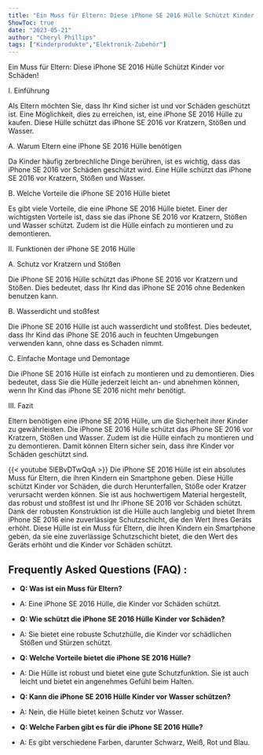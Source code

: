```yaml
---
title: "Ein Muss für Eltern: Diese iPhone SE 2016 Hülle Schützt Kinder vor Schäden!"
ShowToc: true 
date: "2023-05-21"
author: "Cheryl Phillips" 
tags: ["Kinderprodukte","Elektronik-Zubehör"]
---
```

Ein Muss für Eltern: Diese iPhone SE 2016 Hülle Schützt Kinder vor Schäden!

I. Einführung

Als Eltern möchten Sie, dass Ihr Kind sicher ist und vor Schäden geschützt ist. Eine Möglichkeit, dies zu erreichen, ist, eine iPhone SE 2016 Hülle zu kaufen. Diese Hülle schützt das iPhone SE 2016 vor Kratzern, Stößen und Wasser.

A. Warum Eltern eine iPhone SE 2016 Hülle benötigen

Da Kinder häufig zerbrechliche Dinge berühren, ist es wichtig, dass das iPhone SE 2016 vor Schäden geschützt wird. Eine Hülle schützt das iPhone SE 2016 vor Kratzern, Stößen und Wasser.

B. Welche Vorteile die iPhone SE 2016 Hülle bietet

Es gibt viele Vorteile, die eine iPhone SE 2016 Hülle bietet. Einer der wichtigsten Vorteile ist, dass sie das iPhone SE 2016 vor Kratzern, Stößen und Wasser schützt. Zudem ist die Hülle einfach zu montieren und zu demontieren.

II. Funktionen der iPhone SE 2016 Hülle

A. Schutz vor Kratzern und Stößen

Die iPhone SE 2016 Hülle schützt das iPhone SE 2016 vor Kratzern und Stößen. Dies bedeutet, dass Ihr Kind das iPhone SE 2016 ohne Bedenken benutzen kann.

B. Wasserdicht und stoßfest

Die iPhone SE 2016 Hülle ist auch wasserdicht und stoßfest. Dies bedeutet, dass Ihr Kind das iPhone SE 2016 auch in feuchten Umgebungen verwenden kann, ohne dass es Schaden nimmt.

C. Einfache Montage und Demontage

Die iPhone SE 2016 Hülle ist einfach zu montieren und zu demontieren. Dies bedeutet, dass Sie die Hülle jederzeit leicht an- und abnehmen können, wenn Ihr Kind das iPhone SE 2016 nicht mehr benötigt.

III. Fazit

Eltern benötigen eine iPhone SE 2016 Hülle, um die Sicherheit ihrer Kinder zu gewährleisten. Die iPhone SE 2016 Hülle schützt das iPhone SE 2016 vor Kratzern, Stößen und Wasser. Zudem ist die Hülle einfach zu montieren und zu demontieren. Damit können Eltern sicher sein, dass ihre Kinder vor Schäden geschützt sind.

{{< youtube 5lEBvDTwQqA >}} 
Die iPhone SE 2016 Hülle ist ein absolutes Muss für Eltern, die ihren Kindern ein Smartphone geben. Diese Hülle schützt Kinder vor Schäden, die durch Herunterfallen, Stöße oder Kratzer verursacht werden können. Sie ist aus hochwertigem Material hergestellt, das robust und stoßfest ist und Ihr iPhone SE 2016 vor Schäden schützt. Dank der robusten Konstruktion ist die Hülle auch langlebig und bietet Ihrem iPhone SE 2016 eine zuverlässige Schutzschicht, die den Wert Ihres Geräts erhöht. Diese Hülle ist ein Muss für Eltern, die ihren Kindern ein Smartphone geben, da sie eine zuverlässige Schutzschicht bietet, die den Wert des Geräts erhöht und die Kinder vor Schäden schützt.

## Frequently Asked Questions (FAQ) :
- **Q: Was ist ein Muss für Eltern?** 
- A: Eine iPhone SE 2016 Hülle, die Kinder vor Schäden schützt.

- **Q: Wie schützt die iPhone SE 2016 Hülle Kinder vor Schäden?** 
- A: Sie bietet eine robuste Schutzhülle, die Kinder vor schädlichen Stößen und Stürzen schützt.

- **Q: Welche Vorteile bietet die iPhone SE 2016 Hülle?** 
- A: Die Hülle ist robust und bietet eine gute Schutzfunktion. Sie ist auch leicht und bietet ein angenehmes Gefühl beim Halten.

- **Q: Kann die iPhone SE 2016 Hülle Kinder vor Wasser schützen?** 
- A: Nein, die Hülle bietet keinen Schutz vor Wasser.

- **Q: Welche Farben gibt es für die iPhone SE 2016 Hülle?** 
- A: Es gibt verschiedene Farben, darunter Schwarz, Weiß, Rot und Blau.


